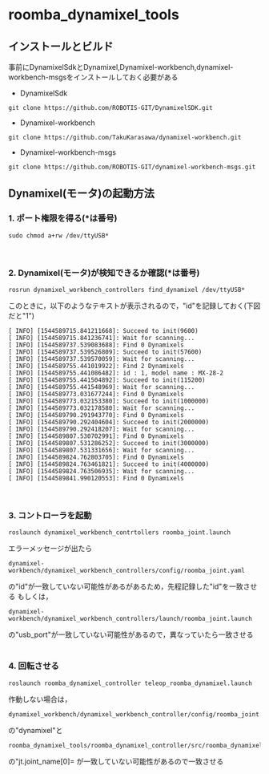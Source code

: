 # roomba_dynamixel_tools

## インストールとビルド
事前にDynamixelSdkとDynamixel,Dynamixel-workbench,dynamixel-workbench-msgsをインストールしておく必要がある

* DynamixelSdk 
```
git clone https://github.com/ROBOTIS-GIT/DynamixelSDK.git
```
* Dynamixel-workbench
```
git clone https://github.com/TakuKarasawa/dynamixel-workbench.git
```
* Dynamixel-workbench-msgs
```
git clone https://github.com/ROBOTIS-GIT/dynamixel-workbench-msgs.git
```

## Dynamixel(モータ)の起動方法
### 1. ポート権限を得る(*は番号)
```
sudo chmod a+rw /dev/ttyUSB*
```
<br>

### 2. Dynamixel(モータ)が検知できるか確認(*は番号)
```
rosrun dynamixel_workbench_controllers find_dynamixel /dev/ttyUSB*
```
このときに，以下のようなテキストが表示されるので，"id"を記録しておく(下図だと"1")
```
[ INFO] [1544589715.841211668]: Succeed to init(9600)
[ INFO] [1544589715.841236741]: Wait for scanning...
[ INFO] [1544589737.539083688]: Find 0 Dynamixels
[ INFO] [1544589737.539526809]: Succeed to init(57600)
[ INFO] [1544589737.539570059]: Wait for scanning...
[ INFO] [1544589755.441019922]: Find 2 Dynamixels
[ INFO] [1544589755.441086482]: id : 1, model name : MX-28-2
[ INFO] [1544589755.441504892]: Succeed to init(115200)
[ INFO] [1544589755.441548969]: Wait for scanning...
[ INFO] [1544589773.031677244]: Find 0 Dynamixels
[ INFO] [1544589773.032153380]: Succeed to init(1000000)
[ INFO] [1544589773.032178580]: Wait for scanning...
[ INFO] [1544589790.291943770]: Find 0 Dynamixels
[ INFO] [1544589790.292404604]: Succeed to init(2000000)
[ INFO] [1544589790.292418207]: Wait for scanning...
[ INFO] [1544589807.530702991]: Find 0 Dynamixels
[ INFO] [1544589807.531286252]: Succeed to init(3000000)
[ INFO] [1544589807.531331656]: Wait for scanning...
[ INFO] [1544589824.762803705]: Find 0 Dynamixels
[ INFO] [1544589824.763461821]: Succeed to init(4000000)
[ INFO] [1544589824.763506935]: Wait for scanning...
[ INFO] [1544589841.990120553]: Find 0 Dynamixels
```
<br>

### 3. コントローラを起動
```
roslaunch dynamixel_workbench_contrtollers roomba_joint.launch
```
エラーメッセージが出たら
```
dynamixel-workbench/dynamixel_workbench_controllers/config/roomba_joint.yaml
```
の"id"が一致していない可能性があるがあるため，先程記録した"id"を一致させる
もしくは，
```
dynamixel-workbench/dynamixel_workbench_controllers/launch/roomba_joint.launch
```
の"usb_port"が一致していない可能性があるので，異なっていたら一致させる
<br>
<br>

### 4. 回転させる

```
roslaunch roomba_dynamixel_controller teleop_roomba_dynamixel.launch
```
作動しない場合は，
```
dynamixel_workbench/dynamixel_workbench_controller/config/roomba_joint.yaml
```
の"dynamixel"と
```
roomba_dynamixel_tools/roomba_dynamixel_controller/src/roomba_dynamixel.cpp
```
の"jt.joint_name[0]= が一致していない可能性があるので一致させる